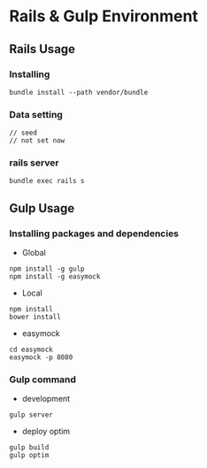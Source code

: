 Rails & Gulp Environment
==========

## Rails Usage

### Installing

```
bundle install --path vendor/bundle
```

### Data setting

```
// seed
// not set now
```

### rails server

```
bundle exec rails s
```

## Gulp Usage

### Installing packages and dependencies

- Global
```
npm install -g gulp
npm install -g easymock
```

- Local
```
npm install
bower install
```

- easymock
```
cd easymock
easymock -p 8080
```

### Gulp command

- development
```
gulp server
```

- deploy optim
```
gulp build
gulp optim
```


